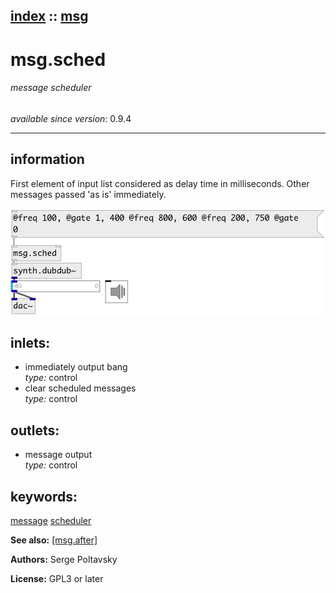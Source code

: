 [index](index.html) :: [msg](category_msg.html)
---

# msg.sched

###### message scheduler

*available since version:* 0.9.4

---


## information
First element of input list considered as delay time in milliseconds. Other messages passed &#39;as is&#39; immediately.


[![example](../examples/img/msg.sched.jpg)](../examples/pd/msg.sched.pd)









## inlets:

* immediately output bang<br>
_type:_ control
* clear scheduled messages<br>
_type:_ control



## outlets:

* message output<br>
_type:_ control



## keywords:

[message](keywords/message.html)
[scheduler](keywords/scheduler.html)



**See also:**
[\[msg.after\]](msg.after.html)




**Authors:** Serge Poltavsky




**License:** GPL3 or later





